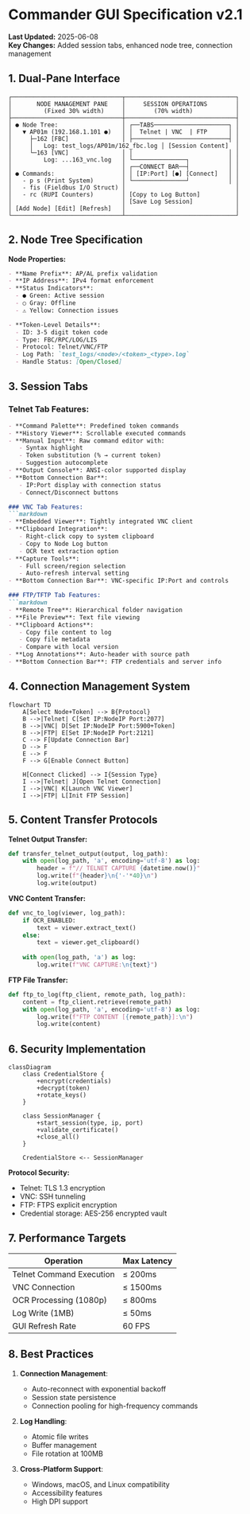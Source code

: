 # Commander GUI Specification v2.1

**Last Updated:** 2025-06-08  
**Key Changes:** Added session tabs, enhanced node tree, connection management

## 1. Dual-Pane Interface
```plaintext
┌───────────────────────────────┬───────────────────────────────┐
│       NODE MANAGEMENT PANE    │     SESSION OPERATIONS        │
│         (Fixed 30% width)     │        (70% width)            │
├───────────────────────────────┼───────────────────────────────┤
│ ● Node Tree:                  │ ┌──TABS─────────────────────┐ │
│   ▼ AP01m (192.168.1.101 ●)   │ │  Telnet | VNC  | FTP      │ │
│     ├─162 [FBC]               │ ├───────────────────────────┤ │
│     │   Log: test_logs/AP01m/162_fbc.log │ [Session Content]  │
│     └─163 [VNC]               │ │                           │ │
│         Log: ...163_vnc.log   │ └───────────────┐           │ │
│                               │ ┌──CONNECT BAR──┤           │ │
│ ● Commands:                   │ │ [IP:Port] [●] [Connect]   │ │
│   - p s (Print System)        │ └───────────────┘           │ │
│   - fis (Fieldbus I/O Struct) │                               │
│   - rc (RUPI Counters)        │ [Copy to Log Button]          │
│                               │ [Save Log Session]            │
│ [Add Node] [Edit] [Refresh]   │                               │
└───────────────────────────────┴───────────────────────────────┘
```

## 2. Node Tree Specification

**Node Properties:**
```markdown
- **Name Prefix**: AP/AL prefix validation
- **IP Address**: IPv4 format enforcement
- **Status Indicators**:
  - ● Green: Active session
  - ○ Gray: Offline
  - ⚠ Yellow: Connection issues

- **Token-Level Details**:
  - ID: 3-5 digit token code
  - Type: FBC/RPC/LOG/LIS
  - Protocol: Telnet/VNC/FTP
  - Log Path: `test_logs/<node>/<token>_<type>.log`
  - Handle Status: [Open/Closed]
```

## 3. Session Tabs

### Telnet Tab Features:
```markdown
- **Command Palette**: Predefined token commands
- **History Viewer**: Scrollable executed commands
- **Manual Input**: Raw command editor with:
   - Syntax highlight
   - Token substitution (% → current token)
   - Suggestion autocomplete
- **Output Console**: ANSI-color supported display
- **Bottom Connection Bar**:
   - IP:Port display with connection status
   - Connect/Disconnect buttons

### VNC Tab Features:
```markdown
- **Embedded Viewer**: Tightly integrated VNC client
- **Clipboard Integration**:
   - Right-click copy to system clipboard
   - Copy to Node Log button
   - OCR text extraction option
- **Capture Tools**:
   - Full screen/region selection
   - Auto-refresh interval setting
- **Bottom Connection Bar**: VNC-specific IP:Port and controls

### FTP/TFTP Tab Features:
```markdown
- **Remote Tree**: Hierarchical folder navigation
- **File Preview**: Text file viewing
- **Clipboard Actions**:
   - Copy file content to log
   - Copy file metadata
   - Compare with local version
- **Log Annotations**: Auto-header with source path
- **Bottom Connection Bar**: FTP credentials and server info
```

## 4. Connection Management System
```mermaid
flowchart TD
    A[Select Node+Token] --> B{Protocol}
    B -->|Telnet| C[Set IP:NodeIP Port:2077]
    B -->|VNC| D[Set IP:NodeIP Port:5900+Token]
    B -->|FTP| E[Set IP:NodeIP Port:2121]
    C --> F[Update Connection Bar]
    D --> F
    E --> F
    F --> G[Enable Connect Button]
    
    H[Connect Clicked] --> I{Session Type}
    I -->|Telnet| J[Open Telnet Connection]
    I -->|VNC| K[Launch VNC Viewer]
    I -->|FTP| L[Init FTP Session]
```

## 5. Content Transfer Protocols

**Telnet Output Transfer:**
```python
def transfer_telnet_output(output, log_path):
    with open(log_path, 'a', encoding='utf-8') as log:
        header = f"// TELNET CAPTURE {datetime.now()}"
        log.write(f"{header}\n{'-'*40}\n")
        log.write(output)
```

**VNC Content Transfer:**
```python
def vnc_to_log(viewer, log_path):
    if OCR_ENABLED:
        text = viewer.extract_text()
    else:
        text = viewer.get_clipboard()
    
    with open(log_path, 'a') as log:
        log.write(f"VNC CAPTURE:\n{text}")
```

**FTP File Transfer:**
```python
def ftp_to_log(ftp_client, remote_path, log_path):
    content = ftp_client.retrieve(remote_path)
    with open(log_path, 'a', encoding='utf-8') as log:
        log.write(f"FTP CONTENT [{remote_path}]:\n")
        log.write(content)
```

## 6. Security Implementation
```mermaid
classDiagram
    class CredentialStore {
        +encrypt(credentials)
        +decrypt(token)
        +rotate_keys()
    }
    
    class SessionManager {
        +start_session(type, ip, port)
        +validate_certificate()
        +close_all()
    }
    
    CredentialStore <-- SessionManager
```

**Protocol Security:**
- Telnet: TLS 1.3 encryption
- VNC: SSH tunneling
- FTP: FTPS explicit encryption
- Credential storage: AES-256 encrypted vault

## 7. Performance Targets
| Operation                | Max Latency |
|--------------------------|-------------|
| Telnet Command Execution | ≤ 200ms     |
| VNC Connection           | ≤ 1500ms    |
| OCR Processing (1080p)   | ≤ 800ms     |
| Log Write (1MB)          | ≤ 50ms      |
| GUI Refresh Rate         | 60 FPS      |

## 8. Best Practices
1. **Connection Management**:
   - Auto-reconnect with exponential backoff
   - Session state persistence
   - Connection pooling for high-frequency commands
   
2. **Log Handling**:
   - Atomic file writes
   - Buffer management
   - File rotation at 100MB

3. **Cross-Platform Support**:
   - Windows, macOS, and Linux compatibility
   - Accessibility features
   - High DPI support
```